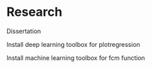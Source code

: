 # Research
Dissertation

Install deep learning toolbox for plotregression

Install machine learning toolbox for fcm function
